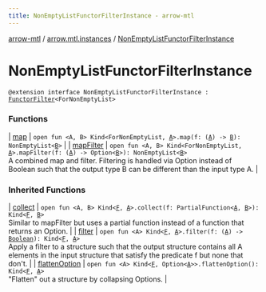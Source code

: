```yaml
---
title: NonEmptyListFunctorFilterInstance - arrow-mtl
---
```


[arrow-mtl](../../index.html) / [arrow.mtl.instances](../index.html) / [NonEmptyListFunctorFilterInstance](./index.html)

# NonEmptyListFunctorFilterInstance

`@extension interface NonEmptyListFunctorFilterInstance : `[`FunctorFilter`](../../arrow.mtl.typeclasses/-functor-filter/index.html)`<ForNonEmptyList>`

### Functions

| [map](map.html) | `open fun <A, B> Kind<ForNonEmptyList, `[`A`](map.html#A)`>.map(f: (`[`A`](map.html#A)`) -> `[`B`](map.html#B)`): NonEmptyList<`[`B`](map.html#B)`>` |
| [mapFilter](map-filter.html) | `open fun <A, B> Kind<ForNonEmptyList, `[`A`](map-filter.html#A)`>.mapFilter(f: (`[`A`](map-filter.html#A)`) -> Option<`[`B`](map-filter.html#B)`>): NonEmptyList<`[`B`](map-filter.html#B)`>`<br>A combined map and filter. Filtering is handled via Option instead of Boolean such that the output type B can be different than the input type A. |

### Inherited Functions

| [collect](../../arrow.mtl.typeclasses/-functor-filter/collect.html) | `open fun <A, B> Kind<`[`F`](../../arrow.mtl.typeclasses/-functor-filter/index.html#F)`, `[`A`](../../arrow.mtl.typeclasses/-functor-filter/collect.html#A)`>.collect(f: PartialFunction<`[`A`](../../arrow.mtl.typeclasses/-functor-filter/collect.html#A)`, `[`B`](../../arrow.mtl.typeclasses/-functor-filter/collect.html#B)`>): Kind<`[`F`](../../arrow.mtl.typeclasses/-functor-filter/index.html#F)`, `[`B`](../../arrow.mtl.typeclasses/-functor-filter/collect.html#B)`>`<br>Similar to mapFilter but uses a partial function instead of a function that returns an Option. |
| [filter](../../arrow.mtl.typeclasses/-functor-filter/filter.html) | `open fun <A> Kind<`[`F`](../../arrow.mtl.typeclasses/-functor-filter/index.html#F)`, `[`A`](../../arrow.mtl.typeclasses/-functor-filter/filter.html#A)`>.filter(f: (`[`A`](../../arrow.mtl.typeclasses/-functor-filter/filter.html#A)`) -> `[`Boolean`](https://kotlinlang.org/api/latest/jvm/stdlib/kotlin/-boolean/index.html)`): Kind<`[`F`](../../arrow.mtl.typeclasses/-functor-filter/index.html#F)`, `[`A`](../../arrow.mtl.typeclasses/-functor-filter/filter.html#A)`>`<br>Apply a filter to a structure such that the output structure contains all A elements in the input structure that satisfy the predicate f but none that don't. |
| [flattenOption](../../arrow.mtl.typeclasses/-functor-filter/flatten-option.html) | `open fun <A> Kind<`[`F`](../../arrow.mtl.typeclasses/-functor-filter/index.html#F)`, Option<`[`A`](../../arrow.mtl.typeclasses/-functor-filter/flatten-option.html#A)`>>.flattenOption(): Kind<`[`F`](../../arrow.mtl.typeclasses/-functor-filter/index.html#F)`, `[`A`](../../arrow.mtl.typeclasses/-functor-filter/flatten-option.html#A)`>`<br>"Flatten" out a structure by collapsing Options. |

